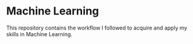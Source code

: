 # Machine Learning
 This repository contains the workflow I followed to acquire and apply my skills in Machine Learning. 
